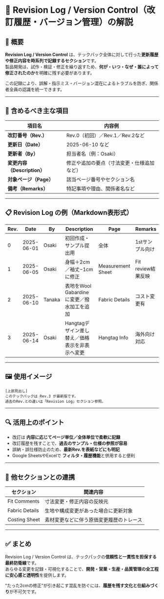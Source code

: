 # 📘 Revision Log / Version Control（改訂履歴・バージョン管理）の解説

## 📌 概要

**Revision Log / Version Control** は、テックパック全体に対して行った**更新履歴や修正内容を時系列で記録するセクション**です。  
製品開発は、試作・検証・修正を繰り返すため、**何が・いつ・なぜ・誰によって修正されたのか**を明確に残す必要があります。

この記録により、誤解・指示ミス・バージョン混在によるトラブルを防ぎ、関係者全員の認識を統一できます。

---

## 🧷 含めるべき主な項目

| 項目名            | 内容例 |
|-------------------|--------|
| **改訂番号（Rev.）**        | Rev.0（初回）／Rev.1／Rev.2など |
| **更新日（Date）**         | 2025-06-10 など |
| **更新者（By）**           | 担当者名（例：Osaki） |
| **変更内容（Description）**| 修正や追加の要点（寸法変更・仕様追加など） |
| **対象ページ（Page）**      | 該当ページ番号やセクション名 |
| **備考（Remarks）**        | 特記事項や理由、関係者名など |

---

## 📋 Revision Log の例（Markdown表形式）

| Rev. | Date       | By      | Description                                      | Page             | Remarks                 |
|------|------------|---------|--------------------------------------------------|------------------|--------------------------|
| 0    | 2025-06-01 | Osaki   | 初回作成・サンプル提出用                         | 全体              | 1stサンプル向け             |
| 1    | 2025-06-05 | Osaki   | 身幅＋2cm／袖丈−1cm に修正                       | Measurement Sheet | Fit review結果反映         |
| 2    | 2025-06-10 | Tanaka  | 表地をWool Gabardineに変更／撥水加工を追加       | Fabric Details     | コスト変更有               |
| 3    | 2025-06-14 | Osaki   | Hangtagデザイン差し替え／価格表示を非表示へ変更 | Hangtag Info       | 海外向け対応               |

---

## 🖼 使用イメージ

```
[上部見出し]
このテックパックは Rev.3 が最新版です。
過去のRev.との違いは「Revision Log」セクション参照。
```

---

## 🔍 活用上のポイント

- 改訂は **内容に応じてページ単位／全体単位で柔軟に記録**
- 改訂履歴を残すことで、**過去のサンプル・仕様の参照が容易**
- 誤納・誤仕様防止のため、**最新Rev.を表紙などにも明記**
- Google SheetsやExcelで **フィルタ・履歴機能**と併用すると便利

---

## 🔄 他セクションとの連携

| セクション             | 関連内容                                 |
|------------------------|------------------------------------------|
| Fit Comments           | 寸法変更・修正内容の反映元                 |
| Fabric Details         | 生地や構成変更があった場合に更新対象         |
| Costing Sheet          | 素材変更などに伴う原価変更履歴のトレース     |

---

## ✅ まとめ

Revision Log / Version Control は、テックパックの**信頼性と一貫性を担保する最終防衛線**です。  
あらゆる変更を記録・可視化することで、**開発・営業・生産・品質管理の全工程に安心感と透明性**を提供します。

“たった2cmの修正”が引き起こす混乱を防ぐには、**履歴を残す文化と仕組みづくり**が不可欠です。
